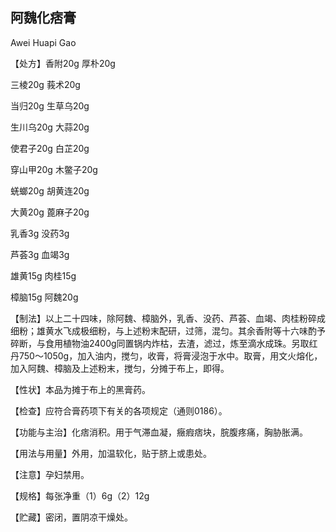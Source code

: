 ## 阿魏化痞膏

Awei Huapi Gao

【处方】香附20g 厚朴20g

三棱20g 莪术20g

当归20g 生草乌20g

生川乌20g 大蒜20g

使君子20g 白芷20g

穿山甲20g 木鳖子20g

蜣螂20g 胡黄连20g

大黄20g 蓖麻子20g

乳香3g 没药3g

芦荟3g 血竭3g

雄黄15g 肉桂15g

樟脑15g 阿魏20g

【制法】以上二十四味，除阿魏、樟脑外，乳香、没药、芦荟、血竭、肉桂粉碎成细粉；雄黄水飞成极细粉，与上述粉末配研，过筛，混匀。其余香附等十六味酌予碎断，与食用植物油2400g同置锅内炸枯，去渣，滤过，炼至滴水成珠。另取红丹750～1050g，加入油内，搅匀，收膏，将膏浸泡于水中。取膏，用文火熔化，加入阿魏、樟脑及上述粉末，搅匀，分摊于布上，即得。

【性状】本品为摊于布上的黑膏药。

【检查】应符合膏药项下有关的各项规定（通则0186）。

【功能与主治】化痞消积。用于气滞血凝，癥瘕痞块，脘腹疼痛，胸胁胀满。

【用法与用量】外用，加温软化，贴于脐上或患处。

【注意】孕妇禁用。

【规格】每张净重（1）6g（2）12g

【贮藏】密闭，置阴凉干燥处。